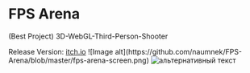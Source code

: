 # FPS Arena
 (Best Project) 3D-WebGL-Third-Person-Shooter
<p>Release Version: <a href="https://naumnek.itch.io/fps-robot-arena" title="Open from Itch.io">itch.io</a>
![Image alt](https://github.com/naumnek/FPS-Arena/blob/master/fps-arena-screen.png)
 <img src="https://github.com/naumnek/FPS-Arena/blob/master/fps-arena-screen.png" alt="альтернативный текст">
